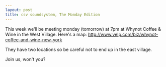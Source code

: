 ```yaml
---
layout: post
title: csv soundsystem, The Monday Edition
---
```



This week we'll be meeting monday (tomorrow) at 7pm at Whynot Coffee & Wine in the West Village. Here's a map: http://www.yelp.com/biz/whynot-coffee-and-wine-new-york

They have two locations so be careful not to end up in the east village.

Join us, won't you?